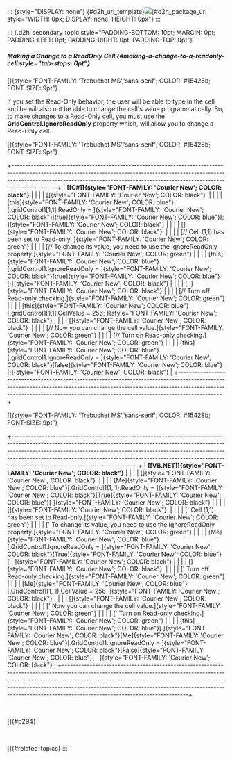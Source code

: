 ::: {style="DISPLAY: none"}
[](ms-xhelp:///?Id=d2h_url_template){#d2h_url_template}![](!package_url!){#d2h_package_url style="WIDTH: 0px; DISPLAY: none; HEIGHT: 0px"}
:::

::: {.d2h_secondary_topic style="PADDING-BOTTOM: 10pt; MARGIN: 0pt; PADDING-LEFT: 0pt; PADDING-RIGHT: 0pt; PADDING-TOP: 0pt"}
##### Making a Change to a ReadOnly Cell {#making-a-change-to-a-readonly-cell style="tab-stops: 0pt"}

[]{style="FONT-FAMILY: 'Trebuchet MS','sans-serif'; COLOR: #15428b; FONT-SIZE: 9pt"} 

If you set the Read-Only behavior, the user will be able to type in the cell and he will also not be able to change the cell\'s value programmatically. So, to make changes to a Read-Only cell, you must use the **GridControl.IgnoreReadOnly** property which, will allow you to change a Read-Only cell.

[]{style="FONT-FAMILY: 'Trebuchet MS','sans-serif'; COLOR: #15428b; FONT-SIZE: 9pt"} 

+----------------------------------------------------------------------------------------------------------------------------------------------------------------------------------------------------------------------------------------------------------+
| **[\[C#\]]{style="FONT-FAMILY: 'Courier New'; COLOR: black"}**                                                                                                                                                                                           |
|                                                                                                                                                                                                                                                          |
| []{style="FONT-FAMILY: 'Courier New'; COLOR: black"}                                                                                                                                                                                                     |
|                                                                                                                                                                                                                                                          |
| [this]{style="FONT-FAMILY: 'Courier New'; COLOR: blue"}[.gridControl1\[1,1\].ReadOnly = ]{style="FONT-FAMILY: 'Courier New'; COLOR: black"}[true]{style="FONT-FAMILY: 'Courier New'; COLOR: blue"}[; ]{style="FONT-FAMILY: 'Courier New'; COLOR: black"} |
|                                                                                                                                                                                                                                                          |
| []{style="FONT-FAMILY: 'Courier New'; COLOR: black"}                                                                                                                                                                                                     |
|                                                                                                                                                                                                                                                          |
| [// Cell (1,1) has been set to Read-only. ]{style="FONT-FAMILY: 'Courier New'; COLOR: green"}                                                                                                                                                            |
|                                                                                                                                                                                                                                                          |
| [// To change its value, you need to use the IgnoreReadOnly property.]{style="FONT-FAMILY: 'Courier New'; COLOR: green"}                                                                                                                                 |
|                                                                                                                                                                                                                                                          |
| [this]{style="FONT-FAMILY: 'Courier New'; COLOR: blue"}[.gridControl1.IgnoreReadOnly = ]{style="FONT-FAMILY: 'Courier New'; COLOR: black"}[true]{style="FONT-FAMILY: 'Courier New'; COLOR: blue"}[;]{style="FONT-FAMILY: 'Courier New'; COLOR: black"}   |
|                                                                                                                                                                                                                                                          |
| [  ]{style="FONT-FAMILY: 'Courier New'; COLOR: black"}                                                                                                                                                                                                   |
|                                                                                                                                                                                                                                                          |
| [// Turn off Read-only checking.]{style="FONT-FAMILY: 'Courier New'; COLOR: green"}                                                                                                                                                                      |
|                                                                                                                                                                                                                                                          |
| [this]{style="FONT-FAMILY: 'Courier New'; COLOR: blue"}[.gridControl1\[1,1\].CellValue = 256; ]{style="FONT-FAMILY: 'Courier New'; COLOR: black"}                                                                                                        |
|                                                                                                                                                                                                                                                          |
| []{style="FONT-FAMILY: 'Courier New'; COLOR: black"}                                                                                                                                                                                                     |
|                                                                                                                                                                                                                                                          |
| [// Now you can change the cell value.]{style="FONT-FAMILY: 'Courier New'; COLOR: green"}                                                                                                                                                                |
|                                                                                                                                                                                                                                                          |
| [// Turn on Read-only checking.]{style="FONT-FAMILY: 'Courier New'; COLOR: green"}                                                                                                                                                                       |
|                                                                                                                                                                                                                                                          |
| [this]{style="FONT-FAMILY: 'Courier New'; COLOR: blue"}[.gridControl1.IgnoreReadOnly = ]{style="FONT-FAMILY: 'Courier New'; COLOR: black"}[false]{style="FONT-FAMILY: 'Courier New'; COLOR: blue"}[;]{style="FONT-FAMILY: 'Courier New'; COLOR: black"}  |
+----------------------------------------------------------------------------------------------------------------------------------------------------------------------------------------------------------------------------------------------------------+

[]{style="FONT-FAMILY: 'Trebuchet MS','sans-serif'; COLOR: #15428b; FONT-SIZE: 9pt"} 

+---------------------------------------------------------------------------------------------------------------------------------------------------------------------------------------------------------------------------------------------------------------------------------------------------------------------------------------------------------------------+
| **[\[VB.NET\]]{style="FONT-FAMILY: 'Courier New'; COLOR: black"}**                                                                                                                                                                                                                                                                                                  |
|                                                                                                                                                                                                                                                                                                                                                                     |
| []{style="FONT-FAMILY: 'Courier New'; COLOR: black"}                                                                                                                                                                                                                                                                                                                |
|                                                                                                                                                                                                                                                                                                                                                                     |
| [Me]{style="FONT-FAMILY: 'Courier New'; COLOR: blue"}[.GridControl1(1, 1).ReadOnly = ]{style="FONT-FAMILY: 'Courier New'; COLOR: black"}[True]{style="FONT-FAMILY: 'Courier New'; COLOR: blue"}[ ]{style="FONT-FAMILY: 'Courier New'; COLOR: black"}                                                                                                                |
|                                                                                                                                                                                                                                                                                                                                                                     |
| []{style="FONT-FAMILY: 'Courier New'; COLOR: black"}                                                                                                                                                                                                                                                                                                                |
|                                                                                                                                                                                                                                                                                                                                                                     |
| [\' Cell (1,1) has been set to Read-only.]{style="FONT-FAMILY: 'Courier New'; COLOR: green"}                                                                                                                                                                                                                                                                        |
|                                                                                                                                                                                                                                                                                                                                                                     |
| [\' To change its value, you need to use the IgnoreReadOnly property.]{style="FONT-FAMILY: 'Courier New'; COLOR: green"}                                                                                                                                                                                                                                            |
|                                                                                                                                                                                                                                                                                                                                                                     |
| [Me]{style="FONT-FAMILY: 'Courier New'; COLOR: blue"}[.GridControl1.IgnoreReadOnly = ]{style="FONT-FAMILY: 'Courier New'; COLOR: black"}[True]{style="FONT-FAMILY: 'Courier New'; COLOR: blue"}[   ]{style="FONT-FAMILY: 'Courier New'; COLOR: black"}                                                                                                              |
|                                                                                                                                                                                                                                                                                                                                                                     |
| []{style="FONT-FAMILY: 'Courier New'; COLOR: black"}                                                                                                                                                                                                                                                                                                                |
|                                                                                                                                                                                                                                                                                                                                                                     |
| [\' Turn off Read-only checking.]{style="FONT-FAMILY: 'Courier New'; COLOR: green"}                                                                                                                                                                                                                                                                                 |
|                                                                                                                                                                                                                                                                                                                                                                     |
| [Me]{style="FONT-FAMILY: 'Courier New'; COLOR: blue"}[.GridControl1(1, 1).CellValue = 256  ]{style="FONT-FAMILY: 'Courier New'; COLOR: black"}                                                                                                                                                                                                                      |
|                                                                                                                                                                                                                                                                                                                                                                     |
| []{style="FONT-FAMILY: 'Courier New'; COLOR: black"}                                                                                                                                                                                                                                                                                                                |
|                                                                                                                                                                                                                                                                                                                                                                     |
| [\' Now you can change the cell value.]{style="FONT-FAMILY: 'Courier New'; COLOR: green"}                                                                                                                                                                                                                                                                           |
|                                                                                                                                                                                                                                                                                                                                                                     |
| [\' Turn on Read-only checking.]{style="FONT-FAMILY: 'Courier New'; COLOR: green"}                                                                                                                                                                                                                                                                                  |
|                                                                                                                                                                                                                                                                                                                                                                     |
| [this]{style="FONT-FAMILY: 'Courier New'; COLOR: blue"}[.]{style="FONT-FAMILY: 'Courier New'; COLOR: black"}[Me]{style="FONT-FAMILY: 'Courier New'; COLOR: blue"}[.GridControl1.IgnoreReadOnly = ]{style="FONT-FAMILY: 'Courier New'; COLOR: black"}[False]{style="FONT-FAMILY: 'Courier New'; COLOR: blue"}[   ]{style="FONT-FAMILY: 'Courier New'; COLOR: black"} |
+---------------------------------------------------------------------------------------------------------------------------------------------------------------------------------------------------------------------------------------------------------------------------------------------------------------------------------------------------------------------+

 

[]{#p294} 

 

[]{#related-topics}
:::
